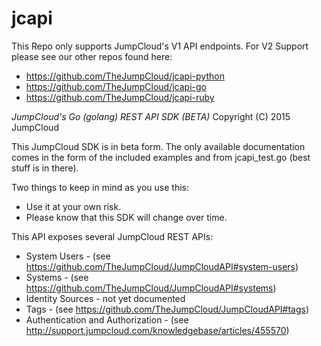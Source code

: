 jcapi
=====

This Repo only supports JumpCloud's V1 API endpoints. For V2 Support please see our other repos found here:

* https://github.com/TheJumpCloud/jcapi-python
* https://github.com/TheJumpCloud/jcapi-go
* https://github.com/TheJumpCloud/jcapi-ruby


*JumpCloud's Go (golang) REST API SDK (BETA)*
Copyright (C) 2015 JumpCloud

This JumpCloud SDK is in beta form. The only available documentation comes in the form of the included examples and from jcapi_test.go (best stuff is in there).

Two things to keep in mind as you use this:
 * Use it at your own risk.
 * Please know that this SDK will change over time.

This API exposes several JumpCloud REST APIs:
 * System Users - (see https://github.com/TheJumpCloud/JumpCloudAPI#system-users)
 * Systems - (see https://github.com/TheJumpCloud/JumpCloudAPI#systems)
 * Identity Sources - not yet documented
 * Tags - (see https://github.com/TheJumpCloud/JumpCloudAPI#tags)
 * Authentication and Authorization - (see http://support.jumpcloud.com/knowledgebase/articles/455570)

